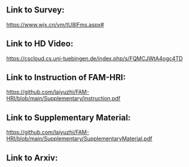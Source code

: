 ## Link to Survey:
https://www.wjx.cn/vm/tU8IFms.aspx# 
## Link to HD Video:
https://cscloud.cs.uni-tuebingen.de/index.php/s/FQMCJWtA4ogc4TD
## Link to Instruction of FAM-HRI:
https://github.com/laiyuzhi/FAM-HRI/blob/main/Supplementary/instruction.pdf
## Link to Supplementary Material:
https://github.com/laiyuzhi/FAM-HRI/blob/main/Supplementary/SupplementaryMaterial.pdf
## Link to Arxiv:

